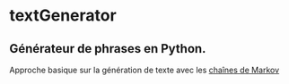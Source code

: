 # textGenerator

## Générateur de phrases en Python.
Approche basique sur la génération de texte avec les [chaînes de Markov](https://fr.wikipedia.org/wiki/Cha%C3%AEne_de_Markov)
